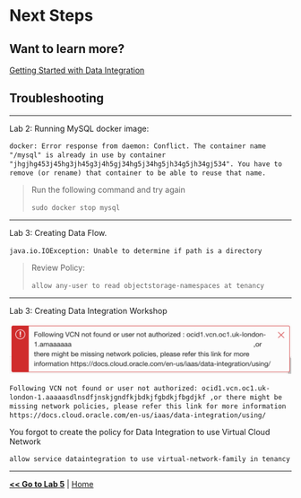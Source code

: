 # Next Steps

## Want to learn more?

[Getting Started with Data Integration](https://docs.oracle.com/en-us/iaas/data-integration/using/preparing-for-connectivity.htm)

## Troubleshooting

---
Lab 2: Running MySQL docker image:

```
docker: Error response from daemon: Conflict. The container name "/mysql" is already in use by container "jhgjhg453j45hg3jh45g3j4h5gj34hg5j34hg5jh34g5jh34gj534". You have to remove (or rename) that container to be able to reuse that name.
```

> Run the following command and try again
> 
> `sudo docker stop mysql`

---

Lab 3: Creating Data Flow.

`java.io.IOException: Unable to determine if path is a directory`

> Review Policy:
> 
> `allow any-user to read objectstorage-namespaces at tenancy`

---

Lab 3: Creating Data Integration Workshop

![Data Integration VNC policy missing](images/di_error_vcn.png.png)

```
Following VCN not found or user not authorized: ocid1.vcn.oc1.uk-london-1.aaaaasdlnsdfjnskjgndfkjbdkjfgbdkjfbgdjkf ,or there might be missing network policies, please refer this link for more information https://docs.cloud.oracle.com/en-us/iaas/data-integration/using/
```

You forgot to create the policy for Data Integration to use Virtual Cloud Network

```
allow service dataintegration to use virtual-network-family in tenancy
```

---

[**<< Go to Lab 5**](../lab5/README.md) | [Home](../README.md)